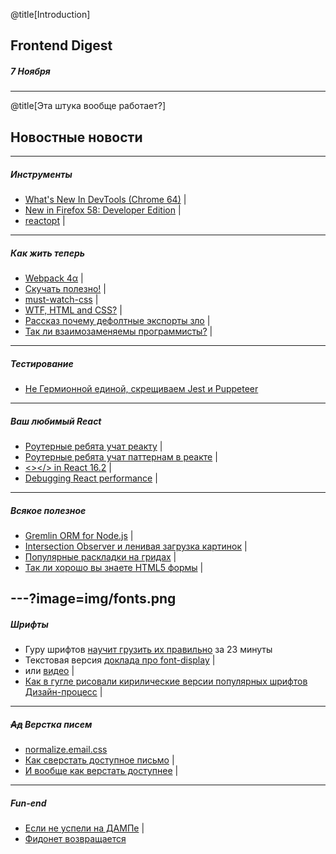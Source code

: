 @title[Introduction]
## Frontend Digest
##### 7 Ноября

---
@title[Эта штука вообще работает?]
## Новостные новости

---
##### Инструменты
- [What's New In DevTools (Chrome 64)](https://developers.google.com/web/updates/2017/11/devtools-release-notes) |
- [New in Firefox 58: Developer Edition](https://hacks.mozilla.org/2017/11/new-in-firefox-58-developer-edition/) |
- [reactopt](https://github.com/reactopt/reactopt) |

---
##### Как жить теперь
- [Webpack 4α](https://github.com/webpack/webpack/issues/6064) |
- [Скучать полезно!](http://telegra.ph/O-polze-skuki-12-03) |
- [must-watch-css](https://github.com/AllThingsSmitty/must-watch-css) |
- [WTF, HTML and CSS?](http://wtfhtmlcss.com/) | 
- [Рассказ почему дефолтные экспорты зло](https://blog.neufund.org/why-we-have-banned-default-exports-and-you-should-do-the-same-d51fdc2cf2ad) | 
- [Так ли взаимозаменяемы программисты?](https://hackernoon.com/the-myth-of-the-interchangeable-developer-38d41aff563e) |

---
##### Тестирование
- [Не Гермионной единой, скрещиваем Jest и Puppeteer](https://habrahabr.ru/company/ruvds/blog/342578/)

---
##### Ваш любимый React
- [Роутерные ребята учат реакту](https://cdb.reacttraining.com/free-advanced-react-js-lectures-a9fdcad008f3) |
- [Роутерные ребята учат паттернам в реакте](https://reacttraining.com/patterns/) |
- [<></> in React 16.2](https://reactjs.org/blog/2017/11/28/react-v16.2.0-fragment-support.html) |
- [Debugging React performance](https://building.calibreapp.com/debugging-react-performance-with-react-16-and-chrome-devtools-c90698a522ad) |

---
##### Всякое полезное
- [Gremlin ORM for Node.js](https://github.com/gremlin-orm/gremlin-orm) |
- [Intersection Observer и ленивая загрузка картинок](https://calendar.perfplanet.com/2017/progressive-image-loading-using-intersection-observer-and-sqip/) |
- [Популярные раскладки на гридах](https://medium.com/samsung-internet-dev/common-responsive-layouts-with-css-grid-and-some-without-245a862f48df) |
- [Так ли хорошо вы знаете HTML5 формы](http://www.wdrfree.com/172/form-in-html5-definitely-guide-examples) | 

---?image=img/fonts.png
---
##### Шрифты
- Гуру шрифтов [научит грузить их правильно](https://www.zachleat.com/web/23-minutes/) за 23 минуты
- Текстовая версия [доклада про font-display](https://font-display.glitch.me/) |
- или [видео](https://vimeo.com/241111413) |
- [Как в гугле рисовали кирилические версии популярных шрифтов Дизайн-процесс](https://design.google/library/scripting-cyrillic/) |

---
##### <strike>Ад</strike> Верстка писем
- [normalize.email.css](https://github.com/dudeonthehorse/normalize.email.css)
- [Как сверстать доступное письмо](https://css-tricks.com/html-email-accessibility/) |
- [И вообще как верстать доступнее](https://24ways.org/2017/wcag-for-people-who-havent-read-them/)  |

---
##### Fun-end
- [Если не успели на ДАМПе](https://typing.io/)  |
- [Фидонет возвращается](https://ipfs.io/)
